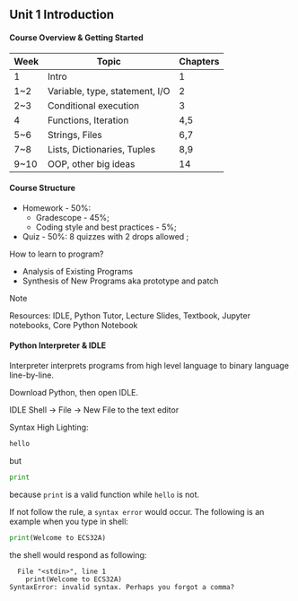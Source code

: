## Unit 1 Introduction

#### Course Overview & Getting Started

| Week | Topic                          | Chapters |
| ---- | ------------------------------ | -------- |
| 1    | Intro                          | 1        |
| 1~2  | Variable, type, statement, I/O | 2        |
| 2~3  | Conditional execution          | 3        |
| 4    | Functions, Iteration           | 4,5      |
| 5~6  | Strings, Files                 | 6,7      |
| 7~8  | Lists, Dictionaries, Tuples    | 8,9      |
| 9~10 | OOP, other big ideas           | 14       |

#### Course Structure

- Homework - 50%:
  - Gradescope - 45%;
  - Coding style and best practices - 5%;
- Quiz - 50%: 8 quizzes with 2 drops allowed ;

How to learn to program?

- Analysis of Existing Programs
- Synthesis of New Programs aka prototype and patch

> [!NOTE]
>
> Resources: IDLE, Python Tutor, Lecture Slides, Textbook, Jupyter notebooks, Core Python Notebook

#### Python Interpreter & IDLE

Interpreter interprets programs from high level language to binary language line-by-line.

Download Python, then open IDLE.

IDLE Shell -> File -> New File to the text editor

Syntax High Lighting:

``````python
hello
``````

but

``````python
print
``````

because `print` is a valid function while `hello` is not.

If not follow the rule, a `syntax error` would occur. The following is an example when you type in shell:

```python
print(Welcome to ECS32A)
```

the shell would respond as following:
```shell
  File "<stdin>", line 1
    print(Welcome to ECS32A)
SyntaxError: invalid syntax. Perhaps you forgot a comma?
```

